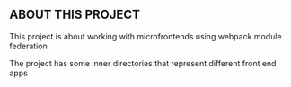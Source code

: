 ## ABOUT THIS PROJECT

This project is about working with microfrontends using webpack module federation

The project has some inner directories that represent different front end apps
